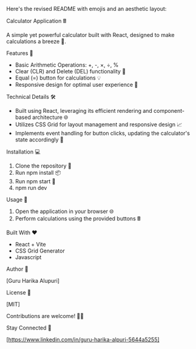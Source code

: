 Here's the revised README with emojis and an aesthetic layout:

Calculator Application 🖩

A simple yet powerful calculator built with React, designed to make calculations a breeze 💨.

Features 🤔

- Basic Arithmetic Operations: +, -, ×, ÷, %
- Clear (CLR) and Delete (DEL) functionality 🚮
- Equal (=) button for calculations 💡
- Responsive design for optimal user experience 📱

Technical Details 🛠

- Built using React, leveraging its efficient rendering and component-based architecture 🌐
- Utilizes CSS Grid for layout management and responsive design 📈
- Implements event handling for button clicks, updating the calculator's state accordingly 🔄

Installation 💻

1. Clone the repository 📁
2. Run npm install 📦
3. Run npm start 🚀
4. npm run dev

Usage 📝

1. Open the application in your browser 🌐
2. Perform calculations using the provided buttons 🖩

Built With ❤

- React + Vite
- CSS Grid Generator
- Javascript

Author 👋

[Guru Harika Alupuri]

License 📜

[MIT]

Contributions are welcome! 🤝🌟

Stay Connected 📱

[https://www.linkedin.com/in/guru-harika-alpuri-5644a5255]

